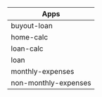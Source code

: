 | Apps  |
| ------------- |
| buyout-loan      |
| home-calc     |
| loan-calc      |
| loan      |
| monthly-expenses      |
| non-monthly-expenses      |
